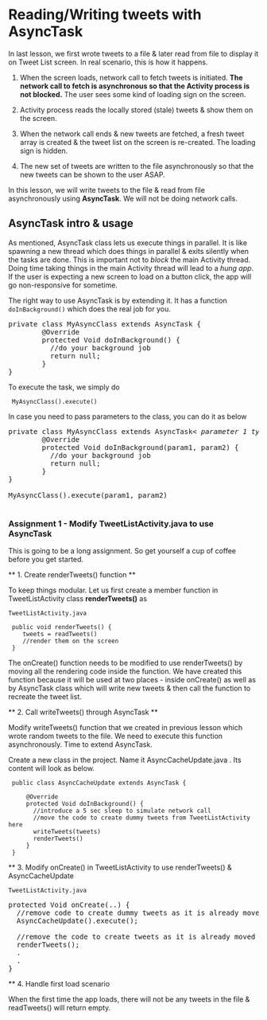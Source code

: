 # Reading/Writing tweets with AsyncTask

In last lesson, we first wrote tweets to a file & later read from file to display it on Tweet List screen. In real scenario, this is how it happens.

1. When the screen loads, network call to fetch tweets is initiated. **The network call to fetch is asynchronous so that the Activity process is not blocked.** The user sees some kind of loading sign on the screen. 

2. Activity process reads the locally stored (stale) tweets & show them on the screen.

3. When the network call ends & new tweets are fetched, a fresh tweet array is created & the tweet list on the screen is re-created. The loading sign is hidden.

4. The new set of tweets are written to the file asynchronously so that the new tweets can be shown to the user ASAP. 

In this lesson, we will write tweets to the file & read from file asynchronously using **AsyncTask**. We will not be doing network calls.

## AsyncTask intro & usage

As mentioned, AsyncTask class lets us execute things in parallel. It is like spawning a new thread which does things in parallel & exits silently when the tasks are done. This is important not to *block* the main Activity thread. Doing time taking things in the main Activity thread will lead to a *hung app*. If the user is expecting a new screen to load on a button click, the app will go non-responsive for sometime. 

The right way to use AsyncTask is by extending it. It has a function `doInBackground()` which does the real job for you. 

<pre>
private class MyAsyncClass extends AsyncTask {
		@Override
		protected Void doInBackground() {
		  //do your background job
		  return null;
		}
}
</pre>

To execute the task, we simply do

     MyAsyncClass().execute()

In case you need to pass parameters to the class, you can do it as below
<pre>
private class MyAsyncClass extends AsyncTask<span class="highlight">&lt; <i>parameter 1 type</i>, <i>parameter 2 type</i> &gt;</span> {
		@Override
		protected Void doInBackground(<span class="highlight">param1, param2</span>) {
		  //do your background job
		  return null;
		}
}

<span class="highlight">MyAsyncClass().execute(param1, param2)</span>

</pre>



### Assignment 1 - Modify TweetListActivity.java to use AsyncTask

This is going to be a long assignment. So get yourself a cup of coffee before you get started. 

** 1. Create renderTweets() function ** 

To keep things modular. Let us first create a member function in TweetListActivity class **renderTweets()** as 

`TweetListActivity.java`

     public void renderTweets() {
	 	tweets = readTweets()
	 	//render them on the screen
	 }

The onCreate() function needs to be modified to use renderTweets() by moving all the rendering code inside the function. We have created this function because it will be used at two places - inside onCreate() as well as by AsyncTask class which will write new tweets & then call the function to recreate the tweet list. 

** 2. Call writeTweets() through AsyncTask **

Modify writeTweets() function that we created in previous lesson which wrote random tweets to the file. We need to execute this function asynchronously. Time to extend AsyncTask.

Create a new class in the project. Name it AsyncCacheUpdate.java . Its content will look as below.

     public class AsyncCacheUpdate extends AsyncTask {
	    
		 @Override 
		 protected Void doInBackground() {
		   //introduce a 5 sec sleep to simulate network call
		   //move the code to create dummy tweets from TweetListActivity here
		   writeTweets(tweets)
		   renderTweets()
		 }
	 }

** 3. Modify onCreate() in TweetListActivity to use renderTweets() & AsyncCacheUpdate

`TweetListActivity.java`

<pre>
protected Void onCreate(..) {
  //remove code to create dummy tweets as it is already moved to doInBackground()
  AsyncCacheUpdate().execute();

  //remove the code to create tweets as it is already moved to renderTweets()
  renderTweets();
  .
  .
}
</pre>

** 4. Handle first load scenario

When the first time the app loads, there will not be any tweets in the file & readTweets() will return empty. 
